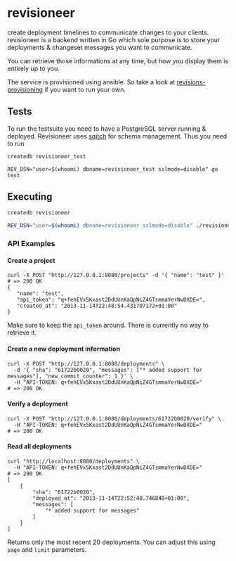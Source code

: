 # revisioneer

create deployment timelines to communicate changes to your clients.
revisioneer is a backend written in Go which sole purpose is to store your
deployments & changeset messages you want to communicate.

You can retrieve those informations at any time, but how you display them
is entirely up to you.

The service is provisioned using ansible. So take a look at [revisions-provisioning](https://github.com/nicolai86/revisions-provisioning) if you want to run your own.

## Tests

To run the testsuite you need to have a PostgreSQL server running & deployed. Revisioneer uses [sqitch][1] for schema management. Thus you need to run

``` bash
createdb revisioneer_test
```

```
REV_DSN="user=$(whoami) dbname=revisioneer_test sslmode=disable" go test
```

## Executing

``` bash
createdb revisioneer

REV_DSN="user=$(whoami) dbname=revisioneer sslmode=disable" ./revisioneer
```

### API Examples

#### Create a project

    curl -X POST "http://127.0.0.1:8080/projects" -d '{ "name": "test" }'
    # => 200 OK
    {
       "name": "test",
       "api_token": "q+fehEVx5Kxast2DdUUnKaQpNiZ4GTsmmaYerNwDXDE=",
       "created_at": "2013-11-14T22:48:54.431707172+01:00"
    }

Make sure to keep the `api_token` around. There is currently no way to retrieve it.

#### Create a new deployment information

    curl -X POST "http://127.0.0.1:8080/deployments" \
      -d '{ "sha": "61722b0020", "messages": ["* added support for messages"], "new_commit_counter": 1 }' \
      -H "API-TOKEN: q+fehEVx5Kxast2DdUUnKaQpNiZ4GTsmmaYerNwDXDE="
    # => 200 OK

#### Verify a deployment

    curl -X POST "http://127.0.0.1:8080/deployments/61722b0020/verify" \
      -H "API-TOKEN: q+fehEVx5Kxast2DdUUnKaQpNiZ4GTsmmaYerNwDXDE="
    # => 200 OK

#### Read all deployments

    curl "http://localhost:8080/deployments" \
      -H "API-TOKEN: q+fehEVx5Kxast2DdUUnKaQpNiZ4GTsmmaYerNwDXDE="
    # => 200 OK
    [
        {
            "sha": "61722b0020",
            "deployed_at": "2013-11-14T22:52:40.746848+01:00",
            "messages": [
                "* added support for messages"
            ]
        }
    ]

Returns only the most recent 20 deployments. You can adjust this using `page` and `limit` parameters.

[1]:https://github.com/theory/sqitch
